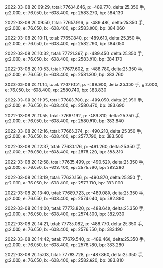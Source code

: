2022-03-08 20:09:29, total: 77634.646, p: -489.770, delta:25.350 手, g:2.000, e: 76.050, b: -608.400, ep: 2583.270, bp: 384.130

2022-03-08 20:09:50, total: 77657.916, p: -489.480, delta:25.350 手, g:2.000, e: 76.050, b: -608.400, ep: 2583.000, bp: 384.060

2022-03-08 20:10:11, total: 77657.840, p: -489.610, delta:25.350 手, g:2.000, e: 76.050, b: -608.400, ep: 2582.790, bp: 384.050

2022-03-08 20:10:32, total: 77721.367, p: -489.450, delta:25.350 手, g:2.000, e: 76.050, b: -608.400, ep: 2583.910, bp: 384.170

2022-03-08 20:10:53, total: 77677.602, p: -488.780, delta:25.350 手, g:2.000, e: 76.050, b: -608.400, ep: 2581.300, bp: 383.760

2022-03-08 20:11:14, total: 77679.151, p: -489.900, delta:25.350 手, g:2.000, e: 76.050, b: -608.400, ep: 2580.740, bp: 383.830

2022-03-08 20:11:35, total: 77686.780, p: -489.050, delta:25.350 手, g:2.000, e: 76.050, b: -608.400, ep: 2580.470, bp: 383.690

2022-03-08 20:11:55, total: 77667.192, p: -489.810, delta:25.350 手, g:2.000, e: 76.050, b: -608.400, ep: 2580.910, bp: 383.840

2022-03-08 20:12:16, total: 77666.374, p: -490.210, delta:25.350 手, g:2.000, e: 76.050, b: -608.400, ep: 2577.790, bp: 383.500

2022-03-08 20:12:37, total: 77630.176, p: -491.260, delta:25.350 手, g:2.000, e: 76.050, b: -608.400, ep: 2575.220, bp: 383.310

2022-03-08 20:12:58, total: 77635.499, p: -490.520, delta:25.350 手, g:2.000, e: 76.050, b: -608.400, ep: 2575.560, bp: 383.260

2022-03-08 20:13:19, total: 77630.156, p: -490.870, delta:25.350 手, g:2.000, e: 76.050, b: -608.400, ep: 2573.130, bp: 383.000

2022-03-08 20:13:40, total: 77689.723, p: -489.080, delta:25.350 手, g:2.000, e: 76.050, b: -608.400, ep: 2574.040, bp: 382.890

2022-03-08 20:14:00, total: 77773.820, p: -488.640, delta:25.350 手, g:2.000, e: 76.050, b: -608.400, ep: 2574.800, bp: 382.930

2022-03-08 20:14:21, total: 77735.082, p: -488.770, delta:25.350 手, g:2.000, e: 76.050, b: -608.400, ep: 2576.750, bp: 383.190

2022-03-08 20:14:42, total: 77679.540, p: -489.460, delta:25.350 手, g:2.000, e: 76.050, b: -608.400, ep: 2576.780, bp: 383.280

2022-03-08 20:15:03, total: 77783.728, p: -487.860, delta:25.350 手, g:2.000, e: 76.050, b: -608.400, ep: 2582.620, bp: 383.810